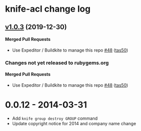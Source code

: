 # knife-acl change log
<!-- latest_release 1.0.3 -->
## [v1.0.3](https://github.com/chef/knife-acl/tree/v1.0.3) (2019-12-30)

#### Merged Pull Requests
- Use Expeditor / Buildkite to manage this repo [#48](https://github.com/chef/knife-acl/pull/48) ([tas50](https://github.com/tas50))
<!-- latest_release -->

<!-- release_rollup since=1.0.3 -->
### Changes not yet released to rubygems.org

#### Merged Pull Requests
- Use Expeditor / Buildkite to manage this repo [#48](https://github.com/chef/knife-acl/pull/48) ([tas50](https://github.com/tas50)) <!-- 1.0.3 -->
<!-- release_rollup -->

<!-- latest_stable_release -->
<!-- latest_stable_release -->
# 0.0.12 - 2014-03-31
- Add `knife group destroy GROUP` command
- Update copyright notice for 2014 and company name change